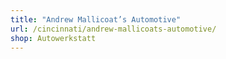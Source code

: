 ```yaml
---
title: "Andrew Mallicoat’s Automotive"
url: /cincinnati/andrew-mallicoats-automotive/
shop: Autowerkstatt
---
```

